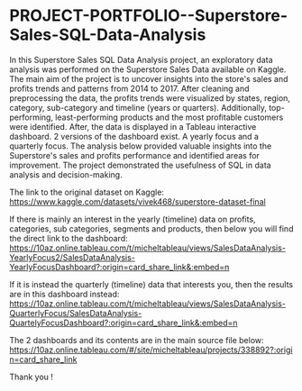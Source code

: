 # PROJECT-PORTFOLIO--Superstore-Sales-SQL-Data-Analysis 

In this Superstore Sales SQL Data Analysis project, an exploratory data analysis was performed on the Superstore Sales Data available on Kaggle. The main aim of the project is to uncover insights into the store's sales and profits trends and patterns from 2014 to 2017. After cleaning and preprocessing the data, the profits trends were visualized by states, region, category, sub-category and timeline (years or quarters). Additionally, top-performing, least-performing products and the most profitable customers were identified. After, the data is displayed in a Tableau interactive dashboard. 2 versions of the dashboard exist. A yearly focus and a quarterly focus. The analysis below provided valuable insights into the Superstore's sales and profits performance and identified areas for improvement. The project demonstrated the usefulness of SQL in data analysis and decision-making. 


The link to the original dataset on Kaggle: https://www.kaggle.com/datasets/vivek468/superstore-dataset-final

If there is mainly an interest in the yearly (timeline) data on profits, categories, sub categories, segments and products, then below you will find the direct link to the dashboard: https://10az.online.tableau.com/t/micheltableau/views/SalesDataAnalysis-YearlyFocus2/SalesDataAnalysis-YearlyFocusDashboard?:origin=card_share_link&:embed=n

If it is instead the quarterly (timeline) data that interests you, then the results are in this dashboard instead: https://10az.online.tableau.com/t/micheltableau/views/SalesDataAnalysis-QuarterlyFocus/SalesDataAnalysis-QuartelyFocusDashboard?:origin=card_share_link&:embed=n

The 2 dashboards and its contents are in the main source file below: https://10az.online.tableau.com/#/site/micheltableau/projects/338892?:origin=card_share_link

Thank you !
